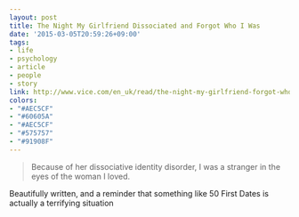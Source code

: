 ```yaml
---
layout: post
title: The Night My Girlfriend Dissociated and Forgot Who I Was
date: '2015-03-05T20:59:26+09:00'
tags:
- life
- psychology
- article
- people
- story
link: http://www.vice.com/en_uk/read/the-night-my-girlfriend-forgot-who-i-was-944
colors:
- "#AEC5CF"
- "#60605A"
- "#AEC5CF"
- "#575757"
- "#91908F"
---
```


<blockquote>
  <p>Because of her dissociative identity disorder, I was a stranger in the eyes of the woman I loved.</p>
</blockquote>

<p>Beautifully written, and a reminder that something like 50 First Dates is actually a terrifying situation</p>
